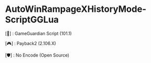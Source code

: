# AutoWinRampageXHistoryMode-ScriptGGLua
[🔰] : GameGuardian Script (101.1)

[🎮] : Payback2 (2.106.X)

[🛡️] : No Encode (Open Source)
